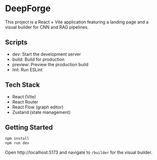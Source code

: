 # DeepForge

This project is a React + Vite application featuring a landing page and a visual builder for CNN and RAG pipelines.

## Scripts
- dev: Start the development server
- build: Build for production
- preview: Preview the production build
- lint: Run ESLint

## Tech Stack
- React (Vite)
- React Router
- React Flow (graph editor)
- Zustand (state management)

## Getting Started
```bash
npm install
npm run dev
```

Open http://localhost:5173 and navigate to `/builder` for the visual builder.
